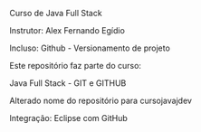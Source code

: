 Curso de Java Full Stack

Instrutor: Alex Fernando Egídio

Incluso: Github - Versionamento de projeto

Este repositório faz parte do curso:
  
   Java Full Stack - GIT e GITHUB
   
   Alterado nome do repositório para cursojavajdev

   Integração: Eclipse com GitHub
